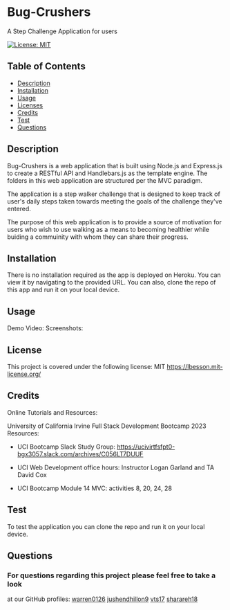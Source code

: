 # Bug-Crushers

A Step Challenge Application for users


 [![License: MIT](https://img.shields.io/badge/License-MIT-yellow.svg)](https://opensource.org/licenses/MIT)

  ## Table of Contents
  * [Description](#description)
  * [Installation](#installation)
  * [Usage](#usage)
  * [Licenses](#license)
  * [Credits](#credits)
  * [Test](#test)
  * [Questions](#questions)


  ## Description
  Bug-Crushers is a web application that is built using Node.js and Express.js to create a RESTful API and Handlebars.js as the template engine.  The folders in this web application are structured per the MVC paradigm.

  The application is a step walker challenge that is designed to keep track of user's daily steps taken towards meeting the goals of the challenge they've entered.

  The purpose of this web application is to provide a source of motivation for users who wish to use walking as a means to becoming healthier while buiding a commuinity with whom they can share their progress.

  ## Installation
  There is no installation required as the app is deployed on Heroku.  You can view it by navigating to the provided URL.  You can also, clone the repo of this app and run it on your local device.

  ## Usage

Demo Video:
Screenshots:

  ## License
  This project is covered under the following license: MIT
  https://lbesson.mit-license.org/

  

  ## Credits
  Online Tutorials and Resources:



University of California Irvine Full Stack Development Bootcamp 2023 Resources:

-  UCI Bootcamp Slack Study Group:  https://ucivirtfsfpt0-bgx3057.slack.com/archives/C056LT7DUUF
-  UCI Web Development office hours:  Instructor Logan Garland and TA David Cox

-  UCI Bootcamp Module 14 MVC: activities 8, 20, 24, 28
  
  ## Test
  To test the application you can clone the repo and run it on your local device.

  ## Questions
  ### For questions regarding this project please feel free to take a look
  at our GitHub profiles:
  [warren0126](https://github.com/warrenk0126)
  [jushendhillon9](https://github.com/jushendhillon9)
  [vts17](https://github.com/vts17)
   [sharareh18](https://github.com/sharareh18)

